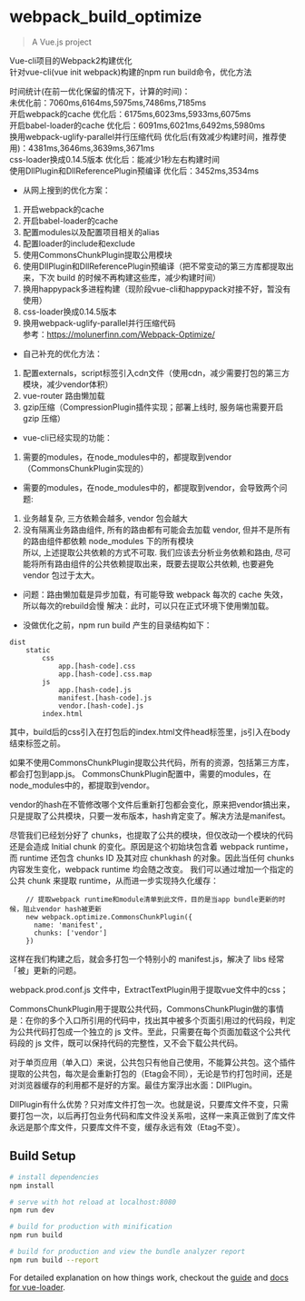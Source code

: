 # webpack_build_optimize

> A Vue.js project

Vue-cli项目的Webpack2构建优化  
针对vue-cli(vue init webpack)构建的npm run build命令，优化方法

时间统计(在前一优化保留的情况下，计算的时间)：  
未优化前：7060ms,6164ms,5975ms,7486ms,7185ms  
开启webpack的cache 优化后：6175ms,6023ms,5933ms,6075ms  
开启babel-loader的cache 优化后：6091ms,6021ms,6492ms,5980ms  
换用webpack-uglify-parallel并行压缩代码 优化后(有效减少构建时间，推荐使用)：4381ms,3646ms,3639ms,3671ms  
css-loader换成0.14.5版本 优化后：能减少1秒左右构建时间  
使用DllPlugin和DllReferencePlugin预编译 优化后：3452ms,3534ms

* 从网上搜到的优化方案：
1. 开启webpack的cache
2. 开启babel-loader的cache
3. 配置modules以及配置项目相关的alias
4. 配置loader的include和exclude
5. 使用CommonsChunkPlugin提取公用模块
6. 使用DllPlugin和DllReferencePlugin预编译（把不常变动的第三方库都提取出来，下次 build 的时候不再构建这些库，减少构建时间）
7. 换用happypack多进程构建（现阶段vue-cli和happypack对接不好，暂没有使用）
8. css-loader换成0.14.5版本
9. 换用webpack-uglify-parallel并行压缩代码  
参考：https://molunerfinn.com/Webpack-Optimize/

* 自己补充的优化方法：
1. 配置externals，script标签引入cdn文件（使用cdn，减少需要打包的第三方模块，减少vendor体积）
1. vue-router 路由懒加载
1. gzip压缩（CompressionPlugin插件实现；部署上线时, 服务端也需要开启 gzip 压缩）

* vue-cli已经实现的功能：
1. 需要的modules，在node_modules中的，都提取到vendor（CommonsChunkPlugin实现的）

* 需要的modules，在node_modules中的，都提取到vendor，会导致两个问题:  
1. 业务越复杂, 三方依赖会越多, vendor 包会越大
2. 没有隔离业务路由组件, 所有的路由都有可能会去加载 vendor, 但并不是所有的路由组件都依赖 node_modules 下的所有模块  
所以, 上述提取公共依赖的方式不可取. 我们应该去分析业务依赖和路由, 尽可能将所有路由组件的公共依赖提取出来，既要去提取公共依赖, 也要避免 vendor 包过于太大。

* 问题：路由懒加载是异步加载，有可能导致 webpack 每次的 cache 失效，所以每次的rebuild会慢
  解决：此时，可以只在正式环境下使用懒加载。

*  没做优化之前，npm run build 产生的目录结构如下：
```
dist
    static
        css
            app.[hash-code].css
            app.[hash-code].css.map
        js
            app.[hash-code].js
            manifest.[hash-code].js
            vendor.[hash-code].js
        index.html
```
其中，build后的css引入在打包后的index.html文件head标签里，js引入在body结束标签之前。 

如果不使用CommonsChunkPlugin提取公共代码，所有的资源，包括第三方库，都会打包到app.js。
CommonsChunkPlugin配置中，需要的modules，在node_modules中的，都提取到vendor。

vendor的hash在不管修改哪个文件后重新打包都会变化，原来把vendor搞出来，只是提取了公共模块，只要一发布版本，hash肯定变了。解决方法是manifest。

尽管我们已经划分好了 chunks，也提取了公共的模块，但仅改动一个模块的代码还是会造成 Initial chunk 的变化。原因是这个初始块包含着 webpack runtime，而 runtime 还包含 chunks ID 及其对应 chunkhash 的对象。因此当任何 chunks 内容发生变化，webpack runtime 均会随之改变。
我们可以通过增加一个指定的公共 chunk 来提取 runtime，从而进一步实现持久化缓存：
```
    // 提取webpack runtime和module清单到此文件，目的是当app bundle更新的时候，阻止vendor hash被更新
    new webpack.optimize.CommonsChunkPlugin({
      name: 'manifest',
      chunks: ['vendor']
    })
```
这样在我们构建之后，就会多打包一个特别小的 manifest.js，解决了 libs 经常「被」更新的问题。

webpack.prod.conf.js 文件中，ExtractTextPlugin用于提取vue文件中的css；

CommonsChunkPlugin用于提取公共代码，CommonsChunkPlugin做的事情是：在你的多个入口所引用的代码中，找出其中被多个页面引用过的代码段，判定为公共代码打包成一个独立的 js 文件。至此，只需要在每个页面加载这个公共代码段的 js 文件，既可以保持代码的完整性，又不会下载公共代码。

对于单页应用（单入口）来说，公共包只有他自己使用，不能算公共包。这个插件提取的公共包，每次是会重新打包的（Etag会不同），无论是节约打包时间，还是对浏览器缓存的利用都不是好的方案。最佳方案浮出水面：DllPlugin。

DllPlugin有什么优势？只对库文件打包一次。也就是说，只要库文件不变，只需要打包一次，以后再打包业务代码和库文件没关系啦，这样一来真正做到了库文件永远是那个库文件，只要库文件不变，缓存永远有效（Etag不变）。

## Build Setup

``` bash
# install dependencies
npm install

# serve with hot reload at localhost:8080
npm run dev

# build for production with minification
npm run build

# build for production and view the bundle analyzer report
npm run build --report
```

For detailed explanation on how things work, checkout the [guide](http://vuejs-templates.github.io/webpack/) and [docs for vue-loader](http://vuejs.github.io/vue-loader).
